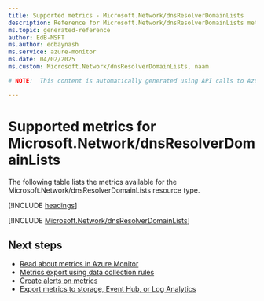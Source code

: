 ```yaml
---
title: Supported metrics - Microsoft.Network/dnsResolverDomainLists
description: Reference for Microsoft.Network/dnsResolverDomainLists metrics in Azure Monitor.
ms.topic: generated-reference
author: EdB-MSFT
ms.author: edbaynash
ms.service: azure-monitor
ms.date: 04/02/2025
ms.custom: Microsoft.Network/dnsResolverDomainLists, naam

# NOTE:  This content is automatically generated using API calls to Azure. Any edits made on these files will be overwritten in the next run of the script. 

---
```


  
# Supported metrics for Microsoft.Network/dnsResolverDomainLists
  
The following table lists the metrics available for the Microsoft.Network/dnsResolverDomainLists resource type.  
  
  
[!INCLUDE [headings](~/reusable-content/ce-skilling/azure/includes/azure-monitor/reference/metrics/metrics-headings.md)]  
  
 

[!INCLUDE [Microsoft.Network/dnsResolverDomainLists](~/reusable-content/ce-skilling/azure/includes/azure-monitor/reference/metrics/microsoft-network-dnsresolverdomainlists-metrics-include.md)]  



## Next steps

- [Read about metrics in Azure Monitor](/azure/azure-monitor/data-platform)
- [Metrics export using data collection rules](/azure/azure-monitor/essentials/data-collection-metrics)
- [Create alerts on metrics](/azure/azure-monitor/alerts/alerts-overview)
- [Export metrics to storage, Event Hub, or Log Analytics](/azure/azure-monitor/essentials/platform-logs-overview)
